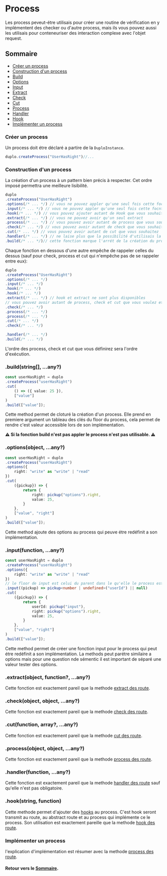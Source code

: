 # Process
Les process peveut-étre utilisais pour créer une routine de vérification en y implémentent des checker ou d'autre process, mais ils vous pouvez aussi les utilisais pour conteneuriser des interaction complexe avec l'objet request.

## Sommaire
- [Créer un process](#créer-un-process)
- [Construction d'un process](#construction-dun-process)
- [Build](#buildstring-any)
- [Options](#optionsobject-any)
- [Input](#inputfunction-any)
- [Extract](#extractobject-function-any)
- [Check](#checkobject-object-any)
- [Cut](#cutfunction-array-any)
- [Process](#processobject-object-any)
- [Handler](#handlerfunction-any)
- [Hook](#hookstring-function)
- [Implémenter un process](#implémenter-un-process)

### Créer un process
Un process doit étre déclaré a partire de la `DuploInstance`.

```ts
duplo.createProcess("UserHasRight")//...
```

### Construction d'un process
La création d'un process à un pattern bien précis à respecter. Cet ordre imposé permettra une meilleure lisibilité.

```ts
duplo
.createProcess("UserHasRight")
.options(/* ... */) // vous ne pouvez appler qu'une seul fois cette focntion
.input(/* ... */) // vous ne pouvez appler qu'une seul fois cette focntion
.hook(/* ... */) // vous pouvez ajouter autant de Hook que vous souhaitez
.extract(/* ... */) // vous ne pouvez avoir qu'un seul extract
.process(/* ... */) // vous pouvez avoir autant de process que vous souhaitez
.check(/* ... */) // vous pouvez avoir autant de check que vous souhaitez
.cut(/* ... */) // vous pouvez avoir autant de cut que vous souhaitez
.handler(/* ... */) // ne laise plus que la possibilité d'utilisais la fonction build
.build(/* ... */)// cette fonction marque l'arrét de la création du process
```

Chaque fonction en dessous d'une autre empêche de rappeler celles du dessus (sauf pour check, process et cut qui n'empêche pas de se rappeler entre eux):

```ts
duplo
.createProcess("UserHasRight")
.options(/* ... */)
.input(/* ... */)
.hook(/* ... */) 
.hook(/* ... */) 
.extract(/* ... */) // hook et extract ne sont plus disponibles
// vous pouvez avoir autant de process, check et cut que vous voulez et dans l'ordre que vous voulez.
.check(/* ... */) 
.process(/* ... */)
.process(/* ... */) 
.cut(/* ... */) 
.check(/* ... */)

.handler(/* ... */)
.build(/* ... */)
```
L'ordre des process, check et cut que vous définirez sera l'ordre d'exécution.

### .build(string[], ...any?)
```ts
const userHasRight = duplo
.createProcess("userHasRight")
.cut(
    () => ({ value: 25 }),
    ["value"]
)
.build(["value"]);
```
Cette method permet de cloturé la création d'un process. Elle prend en premiere argument un tableau des clés du floor du process, cela permet de rendre c'est valeur accessible lors de son implémentation.

**⚠️ Si la fonction build n'est pas appler le process n'est pas utilisable. ⚠️**

### .options(object, ...any?)
```ts
const userHasRight = duplo
.createProcess("userHasRight")
.options({
	right: "write" as "write" | "read" 
})
.cut(
    ({pickup}) => {
		return {
			right: pickup("options").right,
			value: 25,
		}
	},
    ["value", "right"]
)
.build(["value"]);
```

Cette method ajoute des options au process qui peuve étre redéfinit a son implémentation.

### .input(function, ...any?)
```ts
const userHasRight = duplo
.createProcess("userHasRight")
.options({
	right: "write" as "write" | "read" 
})
// le floor de input est celui du parent dans le qu'elle le process est implémenter
.input((pickup) => pickup<number | undefined>("userId") || null)
.cut(
    ({pickup}) => {
		return {
			userId: pickup("input"),
			right: pickup("options").right,
			value: 25,
		}
	},
    ["value", "right"]
)
.build(["value"]);
```

Cette method permet de créer une fonction input pour le process qui peut étre redéfinit a son implémentation. La methods peut parétre similaire a options mais pour une question nde sémentic il est important de séparé une valeur tester des options.

### .extract(object, function?, ...any?)
Cette fonction est exactement pareil que la methode [extract des route](./Route.md#extractobject-function-any).

### .check(object, object, ...any?)
Cette fonction est exactement pareil que la methode [check des route](./Route.md#checkobject-object-any).

### .cut(function, array?, ...any?)
Cette fonction est exactement pareil que la methode [cut des route](./Route.md#cutfunction-array-any).

### .process(object, object, ...any?)
Cette fonction est exactement pareil que la methode [process des route](./Route.md#processobject-object-any).

### .handler(function, ...any?)
Cette fonction est exactement pareil que la methode [handler des route](./Route.md#handlerfunction-any) sauf qu'elle n'est pas obligatoire.

### .hook(string, function)
Cette methode permet d'ajouter des [hooks](./Hook.md) au process. C'est hook seront transmit au route, au abstract route et au process qui implémente ce le process. Son utilisation est exactement pareille que la methode [hook des route](./Route.md#hookstring-function).

### Implémenter un process
l'explication d'implémentation est résumer avec la methode [process des route](./Route.md#processobject-object-any).

#### Retour vers le [Sommaire](#sommaire).